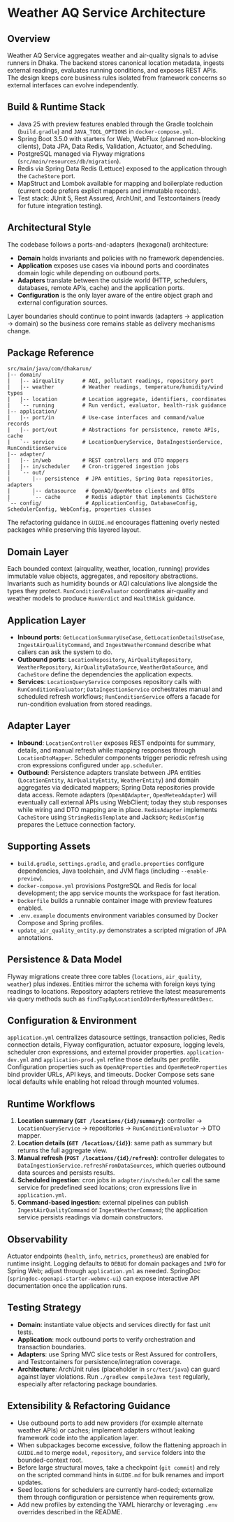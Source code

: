 # Weather AQ Service Architecture

## Overview
Weather AQ Service aggregates weather and air-quality signals to advise runners in Dhaka. The backend stores canonical location metadata, ingests external readings, evaluates running conditions, and exposes REST APIs. The design keeps core business rules isolated from framework concerns so external interfaces can evolve independently.

## Build & Runtime Stack
- Java 25 with preview features enabled through the Gradle toolchain (`build.gradle`) and `JAVA_TOOL_OPTIONS` in `docker-compose.yml`.
- Spring Boot 3.5.0 with starters for Web, WebFlux (planned non-blocking clients), Data JPA, Data Redis, Validation, Actuator, and Scheduling.
- PostgreSQL managed via Flyway migrations (`src/main/resources/db/migration`).
- Redis via Spring Data Redis (Lettuce) exposed to the application through the `CacheStore` port.
- MapStruct and Lombok available for mapping and boilerplate reduction (current code prefers explicit mappers and immutable records).
- Test stack: JUnit 5, Rest Assured, ArchUnit, and Testcontainers (ready for future integration testing).

## Architectural Style
The codebase follows a ports-and-adapters (hexagonal) architecture:
- **Domain** holds invariants and policies with no framework dependencies.
- **Application** exposes use cases via inbound ports and coordinates domain logic while depending on outbound ports.
- **Adapters** translate between the outside world (HTTP, schedulers, databases, remote APIs, cache) and the application ports.
- **Configuration** is the only layer aware of the entire object graph and external configuration sources.

Layer boundaries should continue to point inwards (adapters -> application -> domain) so the business core remains stable as delivery mechanisms change.

## Package Reference
```
src/main/java/com/dhakarun/
|-- domain/
|   |-- airquality      # AQI, pollutant readings, repository port
|   |-- weather         # Weather readings, temperature/humidity/wind types
|   |-- location        # Location aggregate, identifiers, coordinates
|   `-- running         # Run verdict, evaluator, health-risk guidance
|-- application/
|   |-- port/in         # Use-case interfaces and command/value records
|   |-- port/out        # Abstractions for persistence, remote APIs, cache
|   `-- service         # LocationQueryService, DataIngestionService, RunConditionService
|-- adapter/
|   |-- in/web          # REST controllers and DTO mappers
|   |-- in/scheduler    # Cron-triggered ingestion jobs
|   `-- out/
|       |-- persistence  # JPA entities, Spring Data repositories, adapters
|       |-- datasource   # OpenAQ/OpenMeteo clients and DTOs
|       `-- cache        # Redis adapter that implements CacheStore
`-- config/              # ApplicationConfig, DatabaseConfig, SchedulerConfig, WebConfig, properties classes
```
The refactoring guidance in `GUIDE.md` encourages flattening overly nested packages while preserving this layered layout.

## Domain Layer
Each bounded context (airquality, weather, location, running) provides immutable value objects, aggregates, and repository abstractions. Invariants such as humidity bounds or AQI calculations live alongside the types they protect. `RunConditionEvaluator` coordinates air-quality and weather models to produce `RunVerdict` and `HealthRisk` guidance.

## Application Layer
- **Inbound ports**: `GetLocationSummaryUseCase`, `GetLocationDetailsUseCase`, `IngestAirQualityCommand`, and `IngestWeatherCommand` describe what callers can ask the system to do.
- **Outbound ports**: `LocationRepository`, `AirQualityRepository`, `WeatherRepository`, `AirQualityDataSource`, `WeatherDataSource`, and `CacheStore` define the dependencies the application expects.
- **Services**: `LocationQueryService` composes repository calls with `RunConditionEvaluator`; `DataIngestionService` orchestrates manual and scheduled refresh workflows; `RunConditionService` offers a facade for run-condition evaluation from stored readings.

## Adapter Layer
- **Inbound**: `LocationController` exposes REST endpoints for summary, details, and manual refresh while mapping responses through `LocationDtoMapper`. Scheduler components trigger periodic refresh using cron expressions configured under `app.scheduler`.
- **Outbound**: Persistence adapters translate between JPA entities (`LocationEntity`, `AirQualityEntity`, `WeatherEntity`) and domain aggregates via dedicated mappers; Spring Data repositories provide data access. Remote adapters (`OpenAQAdapter`, `OpenMeteoAdapter`) will eventually call external APIs using WebClient; today they stub responses while wiring and DTO mapping are in place. `RedisAdapter` implements `CacheStore` using `StringRedisTemplate` and Jackson; `RedisConfig` prepares the Lettuce connection factory.

## Supporting Assets
- `build.gradle`, `settings.gradle`, and `gradle.properties` configure dependencies, Java toolchain, and JVM flags (including `--enable-preview`).
- `docker-compose.yml` provisions PostgreSQL and Redis for local development; the app service mounts the workspace for fast iteration.
- `Dockerfile` builds a runnable container image with preview features enabled.
- `.env.example` documents environment variables consumed by Docker Compose and Spring profiles.
- `update_air_quality_entity.py` demonstrates a scripted migration of JPA annotations.

## Persistence & Data Model
Flyway migrations create three core tables (`locations`, `air_quality`, `weather`) plus indexes. Entities mirror the schema with foreign keys tying readings to locations. Repository adapters retrieve the latest measurements via query methods such as `findTopByLocationIdOrderByMeasuredAtDesc`.

## Configuration & Environment
`application.yml` centralizes datasource settings, transaction policies, Redis connection details, Flyway configuration, actuator exposure, logging levels, scheduler cron expressions, and external provider properties. `application-dev.yml` and `application-prod.yml` refine those defaults per profile. Configuration properties such as `OpenAQProperties` and `OpenMeteoProperties` bind provider URLs, API keys, and timeouts. Docker Compose sets sane local defaults while enabling hot reload through mounted volumes.

## Runtime Workflows
1. **Location summary (`GET /locations/{id}/summary`)**: controller -> `LocationQueryService` -> repositories -> `RunConditionEvaluator` -> DTO mapper.
2. **Location details (`GET /locations/{id}`)**: same path as summary but returns the full aggregate view.
3. **Manual refresh (`POST /locations/{id}/refresh`)**: controller delegates to `DataIngestionService.refreshFromDataSources`, which queries outbound data sources and persists results.
4. **Scheduled ingestion**: cron jobs in `adapter/in/scheduler` call the same service for predefined seed locations; cron expressions live in `application.yml`.
5. **Command-based ingestion**: external pipelines can publish `IngestAirQualityCommand` or `IngestWeatherCommand`; the application service persists readings via domain constructors.

## Observability
Actuator endpoints (`health`, `info`, `metrics`, `prometheus`) are enabled for runtime insight. Logging defaults to `DEBUG` for domain packages and `INFO` for Spring Web; adjust through `application.yml` as needed. SpringDoc (`springdoc-openapi-starter-webmvc-ui`) can expose interactive API documentation once the application runs.

## Testing Strategy
- **Domain**: instantiate value objects and services directly for fast unit tests.
- **Application**: mock outbound ports to verify orchestration and transaction boundaries.
- **Adapters**: use Spring MVC slice tests or Rest Assured for controllers, and Testcontainers for persistence/integration coverage.
- **Architecture**: ArchUnit rules (placeholder in `src/test/java`) can guard against layer violations.
Run `./gradlew compileJava test` regularly, especially after refactoring package boundaries.

## Extensibility & Refactoring Guidance
- Use outbound ports to add new providers (for example alternate weather APIs) or caches; implement adapters without leaking framework code into the application layer.
- When subpackages become excessive, follow the flattening approach in `GUIDE.md` to merge `model`, `repository`, and `service` folders into the bounded-context root.
- Before large structural moves, take a checkpoint (`git commit`) and rely on the scripted command hints in `GUIDE.md` for bulk renames and import updates.
- Seed locations for schedulers are currently hard-coded; externalize them through configuration or persistence when requirements grow.
- Add new profiles by extending the YAML hierarchy or leveraging `.env` overrides described in the README.



